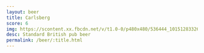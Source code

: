 ```yaml
---
layout: beer
title: Carlsberg
score: 6
img: https://scontent.xx.fbcdn.net/v/t1.0-0/p480x480/536444_10151283326338745_1988442948_n.jpg?oh=911a1ffcc467b3702f51036d60c11ead&oe=58C61493
desc: Standard British pub beer
permalink: /beer/:title.html
---
```

